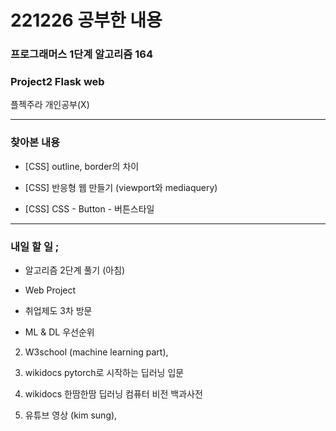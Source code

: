 # 221226 공부한 내용

### 프로그래머스 1단계 알고리즘 164

### Project2 Flask web

플젝주라 개인공부(X)

---

### 찾아본 내용

- [CSS] outline, border의 차이

- [CSS] 반응형 웹 만들기 (viewport와 mediaquery)

- [CSS] CSS - Button - 버튼스타일

---

### 내일 할 일 ;

- 알고리즘 2단계 풀기 (아침)

- Web Project

- 취업제도 3차 방문

- ML & DL 우선순위

2. W3school (machine learning part),

3. wikidocs pytorch로 시작하는 딥러닝 입문

4. wikidocs 한땀한땀 딥러닝 컴퓨터 비전 백과사전

5. 유튜브 영상 (kim sung),
